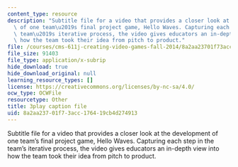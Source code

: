 ```yaml
---
content_type: resource
description: "Subtitle file for a video that provides a closer look at the development\
  \ of one team\u2019s final project game, Hello Waves. Capturing each step in the\
  \ team\u2019s iterative process, the video gives educators an in-depth view into\
  \ how the team took their idea from pitch to product."
file: /courses/cms-611j-creating-video-games-fall-2014/8a2aa23701f73acc176419cb4d274913_lxpXowuUdKw.srt
file_size: 91403
file_type: application/x-subrip
hide_download: true
hide_download_original: null
learning_resource_types: []
license: https://creativecommons.org/licenses/by-nc-sa/4.0/
ocw_type: OCWFile
resourcetype: Other
title: 3play caption file
uid: 8a2aa237-01f7-3acc-1764-19cb4d274913
---
```

Subtitle file for a video that provides a closer look at the development of one team’s final project game, Hello Waves. Capturing each step in the team’s iterative process, the video gives educators an in-depth view into how the team took their idea from pitch to product.